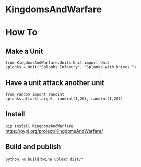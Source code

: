 # KingdomsAndWarfare

# How To

## Make a Unit

```
from KingdomsAndWarfare.Units.Unit import Unit
splonks = Unit("Splonks Infantry", "Splonks with knives.")
```

## Have a unit attack another unit

```
from random import randint
splonks.attack(target, randint(1,20), randint(1,20))
```

## Install

`pip install KingdomsAndWarfare`
https://pypi.org/project/KingdomsAndWarfare/

## Build and publish

`python -m build`
`twine upload dist/*`